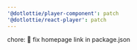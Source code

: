 ```yaml
---
'@dotlottie/player-component': patch
'@dotlottie/react-player': patch
---
```


chore: 🤖 fix homepage link in package.json

